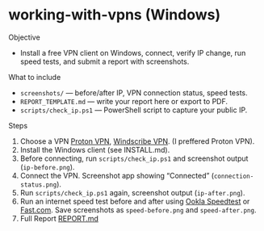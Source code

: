 # working-with-vpns (Windows)

Objective  
- Install a free VPN client on Windows, connect, verify IP change, run speed tests, and submit a report with screenshots.

What to include  
- `screenshots/` — before/after IP, VPN connection status, speed tests.  
- `REPORT_TEMPLATE.md` — write your report here or export to PDF.  
- `scripts/check_ip.ps1` — PowerShell script to capture your public IP.  

Steps  
1. Choose a VPN [Proton VPN](https://protonvpn.com/download-windows), [Windscribe VPN](https://windscribe.com/features/windows/). (I preffered Proton VPN). 
2. Install the Windows client (see INSTALL.md).  
3. Before connecting, run `scripts/check_ip.ps1` and screenshot output (`ip-before.png`).  
4. Connect the VPN. Screenshot app showing “Connected” (`connection-status.png`).  
5. Run `scripts/check_ip.ps1` again, screenshot output (`ip-after.png`).  
6. Run an internet speed test before and after using [Ookla Speedtest](https://www.speedtest.net/apps/windows) or [Fast.com](https://fast.com). Save screenshots as `speed-before.png` and `speed-after.png`.  
7. Full Report [REPORT.md](./REPORT.md)  
